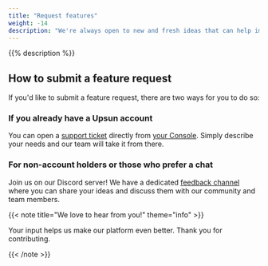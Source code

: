 ```yaml
---
title: "Request features"
weight: -14
description: "We're always open to new and fresh ideas that can help improve our product. Learn how to make a feature request and engage with the {{% vendor/name %}} community here."
---
```


{{% description %}}

## How to submit a feature request
If you'd like to submit a feature request, there are two ways for you to do so: 

### If you already have a Upsun account 

You can open a [support ticket](/learn/overview/get-support.html#create-a-support-ticket) directly from [your Console](https://console.upsun.com/). Simply describe your needs and our team will take it from there.

### For non-account holders or those who prefer a chat 

Join us on our Discord server! We have a dedicated [feedback channel](https://discord.com/channels/1121795479785721957/1284195722299834510) where you can share your ideas and discuss them with our community and team members.

{{< note title="We love to hear from you!" theme="info" >}}

Your input helps us make our platform even better. Thank you for contributing.

{{< /note >}}

